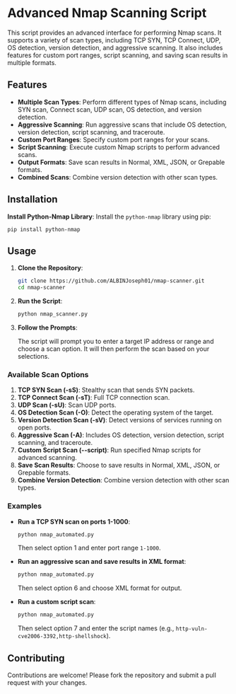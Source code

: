 # Advanced Nmap Scanning Script

This script provides an advanced interface for performing Nmap scans. It supports a variety of scan types, including TCP SYN, TCP Connect, UDP, OS detection, version detection, and aggressive scanning. It also includes features for custom port ranges, script scanning, and saving scan results in multiple formats.

## Features

- **Multiple Scan Types**: Perform different types of Nmap scans, including SYN scan, Connect scan, UDP scan, OS detection, and version detection.
- **Aggressive Scanning**: Run aggressive scans that include OS detection, version detection, script scanning, and traceroute.
- **Custom Port Ranges**: Specify custom port ranges for your scans.
- **Script Scanning**: Execute custom Nmap scripts to perform advanced scans.
- **Output Formats**: Save scan results in Normal, XML, JSON, or Grepable formats.
- **Combined Scans**: Combine version detection with other scan types.

## Installation

**Install Python-Nmap Library**: Install the `python-nmap` library using pip:

 
    pip install python-nmap
   

## Usage

1. **Clone the Repository**:

    ```bash
    git clone https://github.com/ALBINJoseph01/nmap-scanner.git
    cd nmap-scanner
    ```

2. **Run the Script**:

    ```bash
    python nmap_scanner.py
    ```

3. **Follow the Prompts**:

    The script will prompt you to enter a target IP address or range and choose a scan option. It will then perform the scan based on your selections.

### Available Scan Options

1. **TCP SYN Scan (-sS)**: Stealthy scan that sends SYN packets.
2. **TCP Connect Scan (-sT)**: Full TCP connection scan.
3. **UDP Scan (-sU)**: Scan UDP ports.
4. **OS Detection Scan (-O)**: Detect the operating system of the target.
5. **Version Detection Scan (-sV)**: Detect versions of services running on open ports.
6. **Aggressive Scan (-A)**: Includes OS detection, version detection, script scanning, and traceroute.
7. **Custom Script Scan (--script)**: Run specified Nmap scripts for advanced scanning.
8. **Save Scan Results**: Choose to save results in Normal, XML, JSON, or Grepable formats.
9. **Combine Version Detection**: Combine version detection with other scan types.

### Examples

- **Run a TCP SYN scan on ports 1-1000**:

    ```bash
    python nmap_automated.py
    ```

    Then select option 1 and enter port range `1-1000`.

- **Run an aggressive scan and save results in XML format**:

    ```bash
    python nmap_automated.py
    ```

    Then select option 6 and choose XML format for output.

- **Run a custom script scan**:

    ```bash
    python nmap_automated.py
    ```

    Then select option 7 and enter the script names (e.g., `http-vuln-cve2006-3392,http-shellshock`).

## Contributing

Contributions are welcome! Please fork the repository and submit a pull request with your changes.



